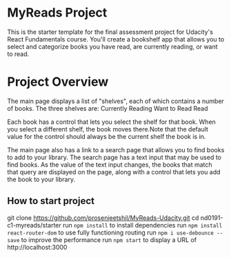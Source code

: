 
# MyReads Project

This is the starter template for the final assessment project for Udacity's React Fundamentals course. You'll create a bookshelf app that allows you to select and categorize books you have read, are currently reading, or want to read. 

# Project Overview

The main page displays a list of "shelves", each of which contains a number of books. The three shelves are:
Currently Reading
Want to Read
Read

Each book has a control that lets you select the shelf for that book. When you select a different shelf, the book moves there.Note that the default value for the control should always be the current shelf the book is in.

The main page also has a link to a search page that allows you to find books to add to your library. The search page has a text input that may be used to find books. As the value of the text input changes, the books that match that query are displayed on the page, along with a control that lets you add the book to your library.

## How to start project

git clone https://github.com/prosenjeetshil/MyReads-Udacity.git
cd nd0191-c1-myreads/starter
run  `npm install` to install dependencies
run `npm install react-router-dom` to use fully functioning routing
run `npm i use-debounce --save` to improve the performance
run `npm start` to display a URL of http://localhost:3000